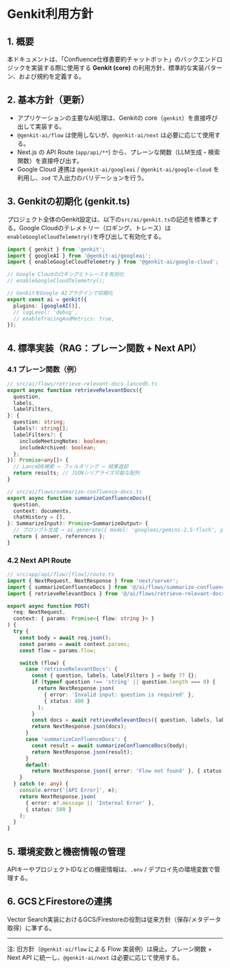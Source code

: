 # Genkit利用方針

## 1. 概要

本ドキュメントは、「Confluence仕様書要約チャットボット」のバックエンドロジックを実装する際に使用する **Genkit (core)** の利用方針、標準的な実装パターン、および規約を定義する。

## 2. 基本方針（更新）

* アプリケーションの主要なAI処理は、Genkitの core（`genkit`）を直接呼び出して実装する。
* `@genkit-ai/flow` は使用しないが、`@genkit-ai/next` は必要に応じて使用する。
* Next.js の API Route (`app/api/**`) から、プレーンな関数（LLM生成・検索関数）を直接呼び出す。
* Google Cloud 連携は `@genkit-ai/googleai` / `@genkit-ai/google-cloud` を利用し、`zod` で入出力のバリデーションを行う。

## 3. Genkitの初期化 (genkit.ts)

プロジェクト全体のGenkit設定は、以下の`src/ai/genkit.ts`の記述を標準とする。Google Cloudのテレメトリー（ロギング、トレース）は`enableGoogleCloudTelemetry()`を呼び出して有効化する。

```typescript
import { genkit } from 'genkit';
import { googleAI } from '@genkit-ai/googleai';
import { enableGoogleCloudTelemetry } from '@genkit-ai/google-cloud';

// Google Cloudのロギングとトレースを有効化
// enableGoogleCloudTelemetry();

// GenkitをGoogle AIプラグインで初期化
export const ai = genkit({
  plugins: [googleAI()],
  // logLevel: 'debug',
  // enableTracingAndMetrics: true,
});
```

## 4. 標準実装（RAG：プレーン関数 + Next API）

### 4.1 プレーン関数（例）

```typescript
// src/ai/flows/retrieve-relevant-docs-lancedb.ts
export async function retrieveRelevantDocs({
  question,
  labels,
  labelFilters,
}: {
  question: string;
  labels?: string[];
  labelFilters?: {
    includeMeetingNotes: boolean;
    includeArchived: boolean;
  };
}): Promise<any[]> {
  // LanceDB検索 → フィルタリング → 結果返却
  return results; // JSONシリアライズ可能な配列
}

// src/ai/flows/summarize-confluence-docs.ts
export async function summarizeConfluenceDocs({
  question,
  context: documents,
  chatHistory = [],
}: SummarizeInput): Promise<SummarizeOutput> {
  // プロンプト生成 → ai.generate({ model: 'googleai/gemini-2.5-flash', prompt })
  return { answer, references };
}
```

### 4.2 Next API Route

```typescript
// src/app/api/flow/[flow]/route.ts
import { NextRequest, NextResponse } from 'next/server';
import { summarizeConfluenceDocs } from '@/ai/flows/summarize-confluence-docs';
import { retrieveRelevantDocs } from '@/ai/flows/retrieve-relevant-docs-lancedb';

export async function POST(
  req: NextRequest,
  context: { params: Promise<{ flow: string }> }
) {
  try {
    const body = await req.json();
    const params = await context.params;
    const flow = params.flow;

    switch (flow) {
      case 'retrieveRelevantDocs': {
        const { question, labels, labelFilters } = body ?? {};
        if (typeof question !== 'string' || question.length === 0) {
          return NextResponse.json(
            { error: 'Invalid input: question is required' },
            { status: 400 }
          );
        }
        const docs = await retrieveRelevantDocs({ question, labels, labelFilters });
        return NextResponse.json(docs);
      }
      case 'summarizeConfluenceDocs': {
        const result = await summarizeConfluenceDocs(body);
        return NextResponse.json(result);
      }
      default:
        return NextResponse.json({ error: 'Flow not found' }, { status: 404 });
    }
  } catch (e: any) {
    console.error('[API Error]', e);
    return NextResponse.json(
      { error: e?.message || 'Internal Error' },
      { status: 500 }
    );
  }
}
```

## 5. 環境変数と機密情報の管理

APIキーやプロジェクトIDなどの機密情報は、`.env` / デプロイ先の環境変数で管理する。

## 6. GCSとFirestoreの連携

Vector Search実装におけるGCS/Firestoreの役割は従来方針（保存/メタデータ取得）に準ずる。

---

注: 旧方針（`@genkit-ai/flow` による Flow 実装例）は廃止。プレーン関数 + Next API に統一し、`@genkit-ai/next` は必要に応じて使用する。